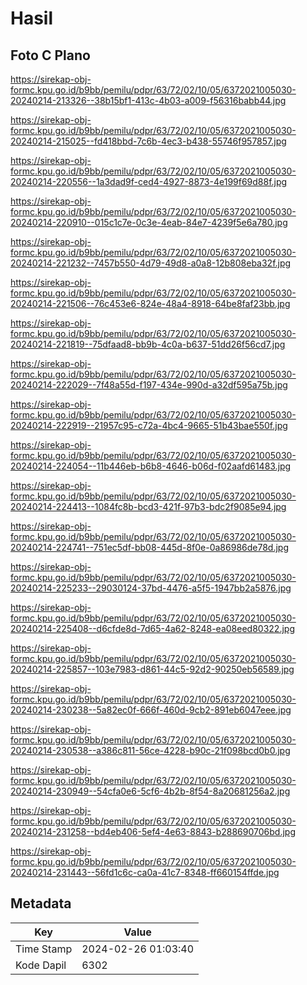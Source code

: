 # Hasil

## Foto C Plano

https://sirekap-obj-formc.kpu.go.id/b9bb/pemilu/pdpr/63/72/02/10/05/6372021005030-20240214-213326--38b15bf1-413c-4b03-a009-f56316babb44.jpg

https://sirekap-obj-formc.kpu.go.id/b9bb/pemilu/pdpr/63/72/02/10/05/6372021005030-20240214-215025--fd418bbd-7c6b-4ec3-b438-55746f957857.jpg

https://sirekap-obj-formc.kpu.go.id/b9bb/pemilu/pdpr/63/72/02/10/05/6372021005030-20240214-220556--1a3dad9f-ced4-4927-8873-4e199f69d88f.jpg

https://sirekap-obj-formc.kpu.go.id/b9bb/pemilu/pdpr/63/72/02/10/05/6372021005030-20240214-220910--015c1c7e-0c3e-4eab-84e7-4239f5e6a780.jpg

https://sirekap-obj-formc.kpu.go.id/b9bb/pemilu/pdpr/63/72/02/10/05/6372021005030-20240214-221232--7457b550-4d79-49d8-a0a8-12b808eba32f.jpg

https://sirekap-obj-formc.kpu.go.id/b9bb/pemilu/pdpr/63/72/02/10/05/6372021005030-20240214-221506--76c453e6-824e-48a4-8918-64be8faf23bb.jpg

https://sirekap-obj-formc.kpu.go.id/b9bb/pemilu/pdpr/63/72/02/10/05/6372021005030-20240214-221819--75dfaad8-bb9b-4c0a-b637-51dd26f56cd7.jpg

https://sirekap-obj-formc.kpu.go.id/b9bb/pemilu/pdpr/63/72/02/10/05/6372021005030-20240214-222029--7f48a55d-f197-434e-990d-a32df595a75b.jpg

https://sirekap-obj-formc.kpu.go.id/b9bb/pemilu/pdpr/63/72/02/10/05/6372021005030-20240214-222919--21957c95-c72a-4bc4-9665-51b43bae550f.jpg

https://sirekap-obj-formc.kpu.go.id/b9bb/pemilu/pdpr/63/72/02/10/05/6372021005030-20240214-224054--11b446eb-b6b8-4646-b06d-f02aafd61483.jpg

https://sirekap-obj-formc.kpu.go.id/b9bb/pemilu/pdpr/63/72/02/10/05/6372021005030-20240214-224413--1084fc8b-bcd3-421f-97b3-bdc2f9085e94.jpg

https://sirekap-obj-formc.kpu.go.id/b9bb/pemilu/pdpr/63/72/02/10/05/6372021005030-20240214-224741--751ec5df-bb08-445d-8f0e-0a86986de78d.jpg

https://sirekap-obj-formc.kpu.go.id/b9bb/pemilu/pdpr/63/72/02/10/05/6372021005030-20240214-225233--29030124-37bd-4476-a5f5-1947bb2a5876.jpg

https://sirekap-obj-formc.kpu.go.id/b9bb/pemilu/pdpr/63/72/02/10/05/6372021005030-20240214-225408--d6cfde8d-7d65-4a62-8248-ea08eed80322.jpg

https://sirekap-obj-formc.kpu.go.id/b9bb/pemilu/pdpr/63/72/02/10/05/6372021005030-20240214-225857--103e7983-d861-44c5-92d2-90250eb56589.jpg

https://sirekap-obj-formc.kpu.go.id/b9bb/pemilu/pdpr/63/72/02/10/05/6372021005030-20240214-230238--5a82ec0f-666f-460d-9cb2-891eb6047eee.jpg

https://sirekap-obj-formc.kpu.go.id/b9bb/pemilu/pdpr/63/72/02/10/05/6372021005030-20240214-230538--a386c811-56ce-4228-b90c-21f098bcd0b0.jpg

https://sirekap-obj-formc.kpu.go.id/b9bb/pemilu/pdpr/63/72/02/10/05/6372021005030-20240214-230949--54cfa0e6-5cf6-4b2b-8f54-8a20681256a2.jpg

https://sirekap-obj-formc.kpu.go.id/b9bb/pemilu/pdpr/63/72/02/10/05/6372021005030-20240214-231258--bd4eb406-5ef4-4e63-8843-b288690706bd.jpg

https://sirekap-obj-formc.kpu.go.id/b9bb/pemilu/pdpr/63/72/02/10/05/6372021005030-20240214-231443--56fd1c6c-ca0a-41c7-8348-ff660154ffde.jpg


## Metadata

| Key        | Value               |
| ---------- | ------------------- |
| Time Stamp | 2024-02-26 01:03:40 |
| Kode Dapil | 6302                |



